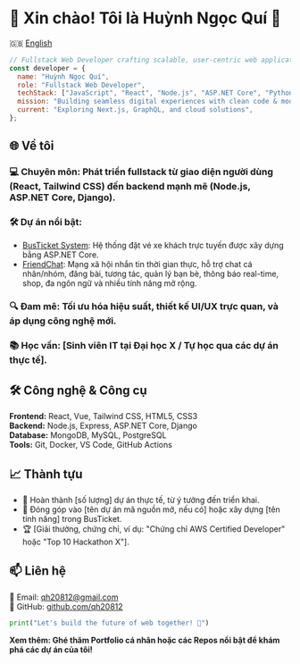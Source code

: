 # 👋 Xin chào! Tôi là Huỳnh Ngọc Quí 🚀

🇬🇧 [English](./README.en.md)
```javascript
// Fullstack Web Developer crafting scalable, user-centric web applications
const developer = {
  name: "Huỳnh Ngọc Quí",
  role: "Fullstack Web Developer",
  techStack: ["JavaScript", "React", "Node.js", "ASP.NET Core", "Python", "Tailwind CSS", "MongoDB", "SQL"],
  mission: "Building seamless digital experiences with clean code & modern design 🌟",
  current: "Exploring Next.js, GraphQL, and cloud solutions",
};
```

## 🌐 Về tôi

### 💻 Chuyên môn: Phát triển fullstack từ giao diện người dùng (React, Tailwind CSS) đến backend mạnh mẽ (Node.js, ASP.NET Core, Django).
### 🛠️ Dự án nổi bật:
* [BusTicket System](https://github.com/qh20812/BusTicket.git): Hệ thống đặt vé xe khách trực tuyến được xây dựng bằng ASP.NET Core.
* [FriendChat](https://github.com/qh20812/friend-chat.git): Mạng xã hội nhắn tin thời gian thực, hỗ trợ chat cá nhân/nhóm, đăng bài, tương tác, quản lý bạn bè, thông báo real-time, shop, đa ngôn ngữ và nhiều tính năng mở rộng.
### 🔍 Đam mê: Tối ưu hóa hiệu suất, thiết kế UI/UX trực quan, và áp dụng công nghệ mới.
### 📚 Học vấn: [Sinh viên IT tại Đại học X / Tự học qua các dự án thực tế].

## 🛠️ Công nghệ & Công cụ
**Frontend:** React, Vue, Tailwind CSS, HTML5, CSS3  
**Backend:** Node.js, Express, ASP.NET Core, Django  
**Database:** MongoDB, MySQL, PostgreSQL  
**Tools:** Git, Docker, VS Code, GitHub Actions

## 📈 Thành tựu

* 🚀 Hoàn thành [số lượng] dự án thực tế, từ ý tưởng đến triển khai.
* 🌟 Đóng góp vào [tên dự án mã nguồn mở, nếu có] hoặc xây dựng [tên tính năng] trong BusTicket.
* 🏆 [Giải thưởng, chứng chỉ, ví dụ: "Chứng chỉ AWS Certified Developer" hoặc "Top 10 Hackathon X"].

## 📫 Liên hệ


📧 Email: qh20812@gmail.com  
🐙 GitHub: [github.com/qh20812](https://github.com/qh20812)


```python
print("Let's build the future of web together! 🚧")
```

**Xem thêm: Ghé thăm Portfolio cá nhân hoặc các Repos nổi bật để khám phá các dự án của tôi!**